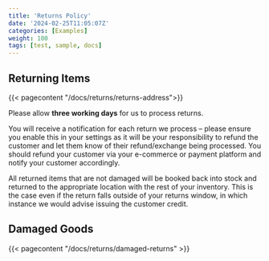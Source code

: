 ```yaml
---
title: 'Returns Policy'
date: '2024-02-25T11:05:07Z'
categories: [Examples]
weight: 100
tags: [test, sample, docs]
---
```

## Returning Items
{{< pagecontent "/docs/returns/returns-address">}}

Please allow **three working days** for us to process returns. 

You will receive a notification for each return we process – please ensure you enable this in your settings as it will be your responsibility to refund the customer and let them know of their refund/exchange being processed. You should refund your customer via your e-commerce or payment platform and notify your customer accordingly.  

All returned items that are not damaged will be booked back into stock and returned to the appropriate location with the rest of your inventory. This is the case even if the return falls outside of your returns window, in which instance we would advise issuing the customer credit. 

## Damaged Goods

{{< pagecontent "/docs/returns/damaged-returns" >}}

